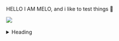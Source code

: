 HELLO I AM MELO, and i like to test things 👾

[<img src="camaie-furniture_e-store.gif"/>]() 

<details>
<summary>Heading</summary>
   
        
    + markdown list 1
    [<img src="study1_chairMarcelBreuer_eeveTest.jpg"/>]() 
</details>

